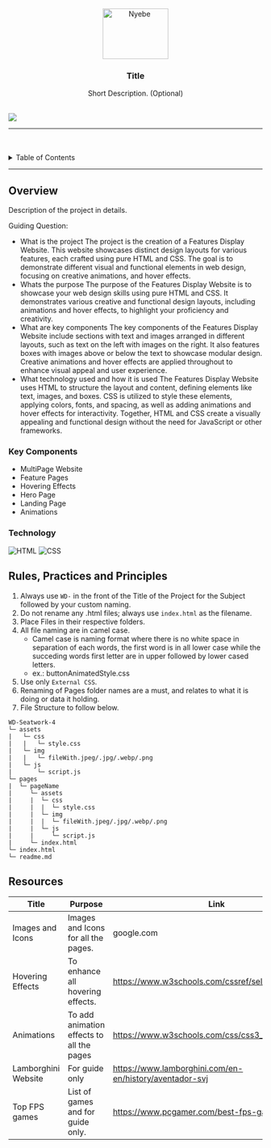 <a name="readme-top">

<br/>

<br />
<div align="center">
  <a href="https://github.com/neilll24/">
  <!-- TODO: If you want to add logo or banner you can add it here -->
    <img src="./assets/img/nyebe_white.png" alt="Nyebe" width="130" height="100">
  </a>
<!-- TODO: Change Title to the name of the title of your Project -->
  <h3 align="center">Title</h3>
</div>
<!-- TODO: Make a short description -->
<div align="center">
  Short Description. (Optional)
</div>

<br />

<!-- TODO: Change the zyx-0314 into your github username  -->
<!-- TODO: Change the WD-Template-Project into the same name of your folder -->
![](https://visit-counter.vercel.app/counter.png?page=neilll24/WD-Seatwork-4)

---

<br />
<br />

<!-- TODO: If you want to add more layers for your readme -->
<details>
  <summary>Table of Contents</summary>
  <ol>
    <li>
      <a href="#overview">Overview</a>
      <ol>
        <li>
          <a href="#key-components">Key Components</a>
        </li>
        <li>
          <a href="#technology">Technology</a>
        </li>
      </ol>
    </li>
    <li>
      <a href="#rule,-practices-and-principles">Rules, Practices and Principles</a>
    </li>
    <li>
      <a href="#resources">Resources</a>
    </li>
  </ol>
</details>

---

## Overview

<!-- TODO: To be changed -->
<!-- The following are just sample -->
Description of the project in details.

Guiding Question:
- What is the project
The project is the creation of a Features Display Website. This website showcases distinct design layouts for various features, each crafted using pure HTML and CSS. The goal is to demonstrate different visual and functional elements in web design, focusing on creative animations, and hover effects.
- Whats the purpose
The purpose of the Features Display Website is to showcase your web design skills using pure HTML and CSS. It demonstrates various creative and functional design layouts, including animations and hover effects, to highlight your proficiency and creativity.
- What are key components
The key components of the Features Display Website include sections with text and images arranged in different layouts, such as text on the left with images on the right. It also features boxes with images above or below the text to showcase modular design. Creative animations and hover effects are applied throughout to enhance visual appeal and user experience.
- What technology used and how it is used
The Features Display Website uses HTML to structure the layout and content, defining elements like text, images, and boxes. CSS is utilized to style these elements, applying colors, fonts, and spacing, as well as adding animations and hover effects for interactivity. Together, HTML and CSS create a visually appealing and functional design without the need for JavaScript or other frameworks.
### Key Components
<!-- TODO: List of Key Components -->
<!-- The following are just sample -->
- MultiPage Website
- Feature Pages
- Hovering Effects
- Hero Page
- Landing Page
- Animations

### Technology
<!-- TODO: List of Technology Used -->
![HTML](https://img.shields.io/badge/HTML-E34F26?style=for-the-badge&logo=html5&logoColor=white)
![CSS](https://img.shields.io/badge/CSS-1572B6?style=for-the-badge&logo=css3&logoColor=white)


## Rules, Practices and Principles
1. Always use `WD-` in the front of the Title of the Project for the Subject followed by your custom naming.
2. Do not rename any .html files; always use `index.html` as the filename.
3. Place Files in their respective folders.
4. All file naming are in camel case.
   - Camel case is naming format where there is no white space in separation of each words, the first word is in all lower case while the succeding words first letter are in upper followed by lower cased letters.
   - ex.: buttonAnimatedStyle.css
5. Use only `External CSS`.
6. Renaming of Pages folder names are a must, and relates to what it is doing or data it holding.
7. File Structure to follow below.

```
WD-Seatwork-4
└─ assets
|   └─ css
|   |   └─ style.css
|   └─ img
|   |   └─ fileWith.jpeg/.jpg/.webp/.png
|   └─ js
|       └─ script.js
└─ pages
|  └─ pageName
|     └─ assets
|     |  └─ css
|     |  |  └─ style.css
|     |  └─ img
|     |  |  └─ fileWith.jpeg/.jpg/.webp/.png
|     |  └─ js
|     |     └─ script.js
|     └─ index.html
└─ index.html
└─ readme.md
```

## Resources

<!-- TODO: Add References -->
| Title | Purpose | Link |
|-|-|-|
| Images and Icons | Images and Icons for all the pages. | google.com |
| Hovering Effects | To enhance all hovering effects. | https://www.w3schools.com/cssref/sel_hover.php |
| Animations | To add animation effects to all the pages | https://www.w3schools.com/css/css3_animations.asp |
| Lamborghini Website  | For guide only | https://www.lamborghini.com/en-en/history/aventador-svj |
| Top FPS games  | List of games and for guide only. | https://www.pcgamer.com/best-fps-games/ |